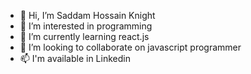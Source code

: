 - 👋 Hi, I’m Saddam Hossain Knight
- 👀 I’m interested in programming
- 🌱 I’m currently learning react.js 
- 💞️ I’m looking to collaborate on javascript programmer
- 📫 I'm available in Linkedin


<!---
SHKnight92/SHKnight92 is a ✨ special ✨ repository because its `README.md` (this file) appears on your GitHub profile.
You can click the Preview link to take a look at your changes.
--->
